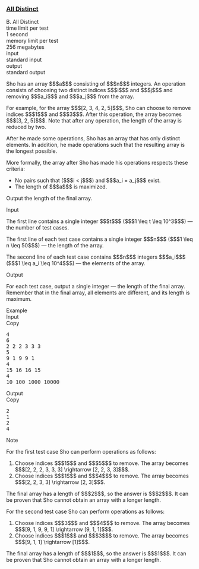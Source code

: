 <h3><a href="https://codeforces.com/contest/1692/problem/B" target="_blank" rel="noopener noreferrer">All Distinct</a></h3>

<div class="header"><div class="title">B. All Distinct</div><div class="time-limit"><div class="property-title">time limit per test</div>1 second</div><div class="memory-limit"><div class="property-title">memory limit per test</div>256 megabytes</div><div class="input-file input-standard"><div class="property-title">input</div>standard input</div><div class="output-file output-standard"><div class="property-title">output</div>standard output</div></div><div><p>Sho has an array $$$a$$$ consisting of $$$n$$$ integers. An operation consists of choosing two distinct indices $$$i$$$ and $$$j$$$ and removing $$$a_i$$$ and $$$a_j$$$ from the array.</p><p>For example, for the array $$$[2, 3, 4, 2, 5]$$$, Sho can choose to remove indices $$$1$$$ and $$$3$$$. After this operation, the array becomes $$$[3, 2, 5]$$$. Note that after any operation, the length of the array is reduced by two.</p><p>After he made some operations, Sho has an array that has only <span class="tex-font-style-bf">distinct</span> elements. In addition, he made operations such that the resulting array is the <span class="tex-font-style-bf">longest</span> possible. </p><p>More formally, the array after Sho has made his operations respects these criteria: </p><ul> <li> No pairs such that ($$$i < j$$$) and $$$a_i = a_j$$$ exist. </li><li> The length of $$$a$$$ is maximized. </li></ul><p>Output the length of the final array.</p></div><div class="input-specification"><div class="section-title">Input</div><p>The first line contains a single integer $$$t$$$ ($$$1 \leq t \leq 10^3$$$) — the number of test cases.</p><p>The first line of each test case contains a single integer $$$n$$$ ($$$1 \leq n \leq 50$$$) — the length of the array.</p><p>The second line of each test case contains $$$n$$$ integers $$$a_i$$$ ($$$1 \leq a_i \leq 10^4$$$) — the elements of the array.</p></div><div class="output-specification"><div class="section-title">Output</div><p>For each test case, output a single integer — the length of the final array. Remember that in the final array, all elements are different, and its length is maximum.</p></div><div class="sample-tests"><div class="section-title">Example</div><div class="sample-test"><div class="input"><div class="title">Input<div title="Copy" data-clipboard-target="#id0022831545026103595" id="id004741614323837001" class="input-output-copier">Copy</div></div><pre id="id0022831545026103595"><div class="test-example-line test-example-line-even test-example-line-0">4</div><div class="test-example-line test-example-line-odd test-example-line-1">6</div><div class="test-example-line test-example-line-odd test-example-line-1">2 2 2 3 3 3</div><div class="test-example-line test-example-line-even test-example-line-2">5</div><div class="test-example-line test-example-line-even test-example-line-2">9 1 9 9 1</div><div class="test-example-line test-example-line-odd test-example-line-3">4</div><div class="test-example-line test-example-line-odd test-example-line-3">15 16 16 15</div><div class="test-example-line test-example-line-even test-example-line-4">4</div><div class="test-example-line test-example-line-even test-example-line-4">10 100 1000 10000</div></pre></div><div class="output"><div class="title">Output<div title="Copy" data-clipboard-target="#id002838990743002291" id="id0022350717008683463" class="input-output-copier">Copy</div></div><pre id="id002838990743002291">2
1
2
4
</pre></div></div></div><div class="note"><div class="section-title">Note</div><p>For the first test case Sho can perform operations as follows: </p><ol> <li> Choose indices $$$1$$$ and $$$5$$$ to remove. The array becomes $$$[2, 2, 2, 3, 3, 3] \rightarrow [2, 2, 3, 3]$$$. </li><li> Choose indices $$$1$$$ and $$$4$$$ to remove. The array becomes $$$[2, 2, 3, 3] \rightarrow [2, 3]$$$. </li></ol> The final array has a length of $$$2$$$, so the answer is $$$2$$$. It can be proven that Sho cannot obtain an array with a longer length.<p>For the second test case Sho can perform operations as follows: </p><ol> <li> Choose indices $$$3$$$ and $$$4$$$ to remove. The array becomes $$$[9, 1, 9, 9, 1] \rightarrow [9, 1, 1]$$$. </li><li> Choose indices $$$1$$$ and $$$3$$$ to remove. The array becomes $$$[9, 1, 1] \rightarrow [1]$$$. </li></ol> The final array has a length of $$$1$$$, so the answer is $$$1$$$. It can be proven that Sho cannot obtain an array with a longer length.</div>